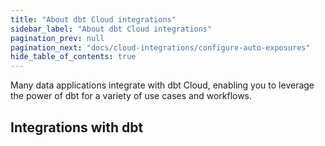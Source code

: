 ```yaml
---
title: "About dbt Cloud integrations"
sidebar_label: "About dbt Cloud integrations"
pagination_prev: null
pagination_next: "docs/cloud-integrations/configure-auto-exposures"
hide_table_of_contents: true
---
```


Many data applications integrate with dbt Cloud, enabling you to leverage the power of dbt for a variety of use cases and workflows.

## Integrations with dbt

<div className="grid--3-col">

<Card
    title="Configure auto-exposures"
    body="Import and auto-generate exposures from dashboards to understand how models are used in downstream tools for a richer downstream lineage."
    link="/docs/cloud-integrations/configure-auto-exposures"
    icon="dbt-bit"/>

<Card
    title="dbt Snowflake Native App (preview)"
    link="/docs/cloud-integrations/snowflake-native-app"
    body="Learn about the dbt Snowflake Native App and how you can access key dbt Cloud features within the Snowflake platform."
    icon="snowflake"/>

<Card
    title="dbt Semantic layer integrations"
    body="Review a wide range of partners you can integrate and query with the dbt Semantic Layer."
    link="/docs/cloud-integrations/avail-sl-integrations"
    icon="dbt-bit"/>

</div>
